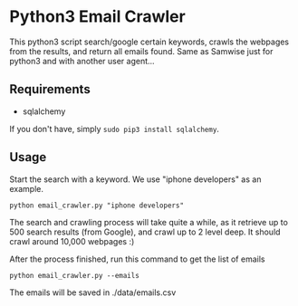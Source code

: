 Python3 Email Crawler
====================

This python3 script search/google certain keywords, crawls the webpages from the results, and return all emails found.
Same as Samwise just for python3 and with another user agent...

Requirements
------------

- sqlalchemy

If you don't have, simply `sudo pip3 install sqlalchemy`. 


Usage
-------

Start the search with a keyword. We use "iphone developers" as an example.

	python email_crawler.py "iphone developers"

The search and crawling process will take quite a while, as it retrieve up to 500 search results (from Google), and crawl up to 2 level deep. It should crawl around 10,000 webpages :)

After the process finished, run this command to get the list of emails

	python email_crawler.py --emails

The emails will be saved in ./data/emails.csv
